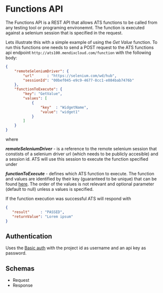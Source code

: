 # Functions API

The Functions API is a REST API that allows ATS functions to be called from any testing tool or programing environemnt.
The function is executed against a selenium session that is specified in the request.

Lets illustrate this with a simple example of using the *Get Value* function.
To run this functions one needs to send a POST request to the ATS functions api endpoint `http://ats100.mendixcloud.com/function` with the following body:

```json
{
    "remoteSeleniumDriver": {
        "url"      : "https://selenium.com/wd/hub",
        "sessionId": "00bef045-e9c9-4677-8cc1-e084bab7476b"
    },
    "functionToExecute": {
        "key": "GetValue",
        "values": [
            {
                "key"  : "WidgetName",
                "value": "widget1"
            }
        ]
    }
}
```
where

**_remoteSeleniumDriver_** - is a reference to the remote selenium session that constists of a selenium driver url (which needs to be publicly accesible) and a session id.
ATS will use this session to execute the function specified under

**_functionToExecute_** - defines which ATS function to execute. The function and values are identified by their key (guaranteed to be unique) that can be found [here](functions_api_reference.md).
The order of the values is not relevant and optional parameter (default to null) unless a values is specified.

If the function execution was successful ATS will respond with

```json
{
   "result"     : "PASSED",
   "returnValue": "Lorem ipsum"
}
```

##  Authentication

Uses the [Basic auth](https://tools.ietf.org/html/rfc7617) with the project id as username and an api key as password. 

## Schemas

* Request
* Response
